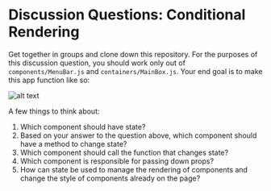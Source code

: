 # Discussion Questions: Conditional Rendering  

Get together in groups and clone down this repository. For the purposes of this
discussion question, you should work only out of `components/MenuBar.js` and
`containers/MainBox.js`. Your end goal is to make this app function like so:
 
![alt text][example]

[example]: https://media.giphy.com/media/3oFzmbfBOqAmBzA7AY/giphy.gif "final"


A few things to think about:

1. Which component should have state?
2. Based on your answer to the question above, which component should have a method to change state?
3. Which component should call the function that changes state?
4. Which component is responsible for passing down props?
5. How can state be used to manage the rendering of components and change the style of components already on the page?
